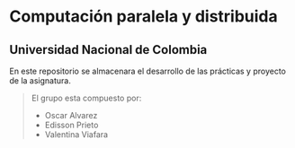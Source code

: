  # Computación paralela y distribuida

## Universidad Nacional de Colombia

 En este repositorio se almacenara el desarrollo de las prácticas y proyecto de la asignatura.

> El grupo esta compuesto por:
>
> - Oscar Alvarez
> - Edisson Prieto
> - Valentina Viafara 



 